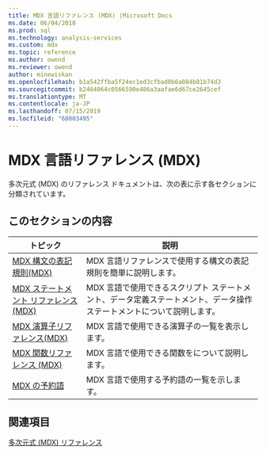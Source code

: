 ```yaml
---
title: MDX 言語リファレンス (MDX) |Microsoft Docs
ms.date: 06/04/2018
ms.prod: sql
ms.technology: analysis-services
ms.custom: mdx
ms.topic: reference
ms.author: owend
ms.reviewer: owend
author: minewiskan
ms.openlocfilehash: b1a542ffba5f24ec1ed3cfbad0b6a084b81b74d3
ms.sourcegitcommit: b2464064c0566590e486a3aafae6d67ce2645cef
ms.translationtype: MT
ms.contentlocale: ja-JP
ms.lasthandoff: 07/15/2019
ms.locfileid: "68003495"
---
```

# <a name="mdx-language-reference-mdx"></a>MDX 言語リファレンス (MDX)


  多次元式 (MDX) のリファレンス ドキュメントは、次の表に示す各セクションに分類されています。  
  
## <a name="in-this-section"></a>このセクションの内容  
  
|トピック|説明|  
|-----------|-----------------|  
|[MDX 構文の表記規則&#40;MDX&#41;](../mdx/mdx-syntax-conventions-mdx.md)|MDX 言語リファレンスで使用する構文の表記規則を簡単に説明します。|  
|[MDX ステートメント リファレンス&#40;MDX&#41;](../mdx/mdx-statement-reference-mdx.md)|MDX 言語で使用できるスクリプト ステートメント、データ定義ステートメント、データ操作ステートメントについて説明します。|  
|[MDX 演算子リファレンス&#40;MDX&#41;](../mdx/mdx-operator-reference-mdx.md)|MDX 言語で使用できる演算子の一覧を表示します。|  
|[MDX 関数リファレンス &#40;MDX&#41;](../mdx/mdx-function-reference-mdx.md)|MDX 言語で使用できる関数をについて説明します。|  
|[MDX の予約語](../mdx/mdx-reserved-words.md)|MDX 言語で使用する予約語の一覧を示します。|  
  
## <a name="see-also"></a>関連項目  
 [多次元式 &#40;MDX&#41; リファレンス](../mdx/multidimensional-expressions-mdx-reference.md)  
  
  
